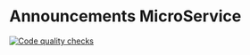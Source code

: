 # Announcements MicroService

[![Code quality checks](https://github.com/anastasiia-a/announcement-ms/actions/workflows/checks.yml/badge.svg)](https://github.com/anastasiia-a/announcement-ms/actions/workflows/checks.yml)
